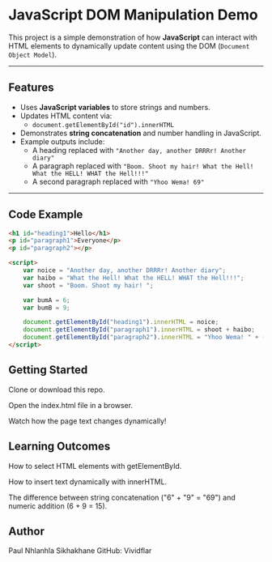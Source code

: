 # JavaScript DOM Manipulation Demo

This project is a simple demonstration of how **JavaScript** can interact with HTML elements to dynamically update content using the DOM (`Document Object Model`).

---

## Features

- Uses **JavaScript variables** to store strings and numbers.
- Updates HTML content via:
  - `document.getElementById("id").innerHTML`
- Demonstrates **string concatenation** and number handling in JavaScript.
- Example outputs include:
  - A heading replaced with `"Another day, another DRRRr! Another diary"`
  - A paragraph replaced with `"Boom. Shoot my hair! What the Hell! What the HELL! WHAT the Hell!!!"`
  - A second paragraph replaced with `"Yhoo Wema! 69"`

---

## Code Example

```html
<h1 id="heading1">Hello</h1>
<p id="paragraph1">Everyone</p>
<p id="paragraph2"></p>

<script>
    var noice = "Another day, another DRRRr! Another diary";
    var haibo = "What the Hell! What the HELL! WHAT the Hell!!!";
    var shoot = "Boom. Shoot my hair! ";

    var bumA = 6;
    var bumB = 9;

    document.getElementById("heading1").innerHTML = noice;
    document.getElementById("paragraph1").innerHTML = shoot + haibo;
    document.getElementById("paragraph2").innerHTML = "Yhoo Wema! " + (bumA + bumB);
</script>
```

## Getting Started

Clone or download this repo.

Open the index.html file in a browser.

Watch how the page text changes dynamically!

## Learning Outcomes

How to select HTML elements with getElementById.

How to insert text dynamically with innerHTML.

The difference between string concatenation ("6" + "9" = "69") and numeric addition (6 + 9 = 15).

## Author

Paul Nhlanhla Sikhakhane
GitHub: Vividflar
